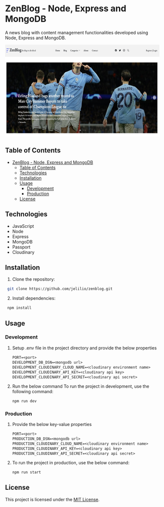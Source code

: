 # ZenBlog - Node, Express and MongoDB

A news blog with content management functionalities developed using Node, Express and MongoDB.

<img src="zenblog-md.jpg" alt="drawing" style="width:100%;height:300px"/>

## Table of Contents

- [ZenBlog - Node, Express and MongoDB](#zenblog---node-express-and-mongodb)
  - [Table of Contents](#table-of-contents)
  - [Technologies](#technologies)
  - [Installation](#installation)
  - [Usage](#usage)
    - [Development](#development)
    - [Production](#production)
  - [License](#license)

## Technologies

- JavaScript
- Node
- Express
- MongoDB
- Passport
- Cloudinary

## Installation

1. Clone the repository:

```bash
 git clone https://github.com/jelilio/zenblog.git
```

2. Install dependencies:

```bash
 npm install
```

## Usage

### Development

1. Setup .env file in the project directory and provide the below properties
   ```properties
   PORT=<port>
   DEVELOPMENT_DB_DSN=<mongodb url>
   DEVELOPMENT_CLOUDINARY_CLOUD_NAME=<cloudinary environment name>
   DEVELOPMENT_CLOUDINARY_API_KEY=<cloudinary api key>
   DEVELOPMENT_CLOUDINARY_API_SECRET=<cloudinary api secret>
   ```
2. Run the below command
   To run the project in development, use the following command:
   ```bash
   npm run dev
   ```

### Production

1. Provide the below key-value properties
   ```properties
   PORT=<port>
   PRODUCTION_DB_DSN=<mongodb url>
   PRODUCTION_CLOUDINARY_CLOUD_NAME=<cloudinary environment name>
   PRODUCTION_CLOUDINARY_API_KEY=<cloudinary api key>
   PRODUCTION_CLOUDINARY_API_SECRET=<cloudinary api secret>
   ```
2. To run the project in production, use the below command:
   ```bash
   npm run start
   ```

## License

This project is licensed under the [MIT License](LICENSE).
